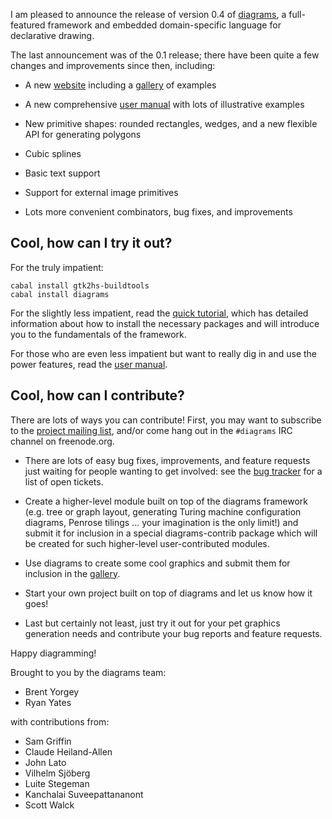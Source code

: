 I am pleased to announce the release of version 0.4 of
[diagrams](http://projects.haskell.org/diagrams), a full-featured
framework and embedded domain-specific language for declarative
drawing.

The last announcement was of the 0.1 release; there have been quite a
few changes and improvements since then, including:

  * A new [website](http://projects.haskell.org/diagrams) including a
    [gallery](http://projects.haskell.org/diagrams/gallery.html) of examples

  * A new comprehensive
    [user manual](http://projects.haskell.org/manual/diagrams-manual.html)
    with lots of illustrative examples

  * New primitive shapes: rounded rectangles, wedges, and a new
    flexible API for generating polygons

  * Cubic splines

  * Basic text support

  * Support for external image primitives

  * Lots more convenient combinators, bug fixes, and improvements


Cool, how can I try it out?
---------------------------

For the truly impatient:

    cabal install gtk2hs-buildtools
    cabal install diagrams

For the slightly less impatient, read the [quick
tutorial](http://projects.haskell.org/diagrams/tutorial/DiagramsTutorial.html),
which has detailed information about how to install the necessary
packages and will introduce you to the fundamentals of the framework.  

For those who are even less impatient but want to really dig in and
use the power features, read the
[user manual](http://projects.haskell.org/manual/diagrams-manual.html).


Cool, how can I contribute?
---------------------------

There are lots of ways you can contribute!  First, you may want to
subscribe to the [project mailing
list](http://groups.google.com/group/diagrams-discuss), and/or come
hang out in the `#diagrams` IRC channel on freenode.org.

* There are lots of easy bug fixes, improvements, and feature requests
  just waiting for people wanting to get involved: see the
  [bug tracker](http://code.google.com/p/diagrams/issues/list) for a
  list of open tickets.

* Create a higher-level module built on top of the diagrams framework
  (e.g. tree or graph layout, generating Turing machine configuration
  diagrams, Penrose tilings ... your imagination is the only limit!)
  and submit it for inclusion in a special diagrams-contrib package
  which will be created for such higher-level user-contributed modules.

* Use diagrams to create some cool graphics and submit them for
  inclusion in the [gallery](http://projects.haskell.org/diagrams/gallery.html).

* Start your own project built on top of diagrams and let us know how
  it goes!

* Last but certainly not least, just try it out for your pet graphics
  generation needs and contribute your bug reports and feature
  requests.


Happy diagramming!


Brought to you by the diagrams team:

* Brent Yorgey
* Ryan Yates

with contributions from:

* Sam Griffin
* Claude Heiland-Allen
* John Lato
* Vilhelm Sjöberg
* Luite Stegeman
* Kanchalai Suveepattananont
* Scott Walck
